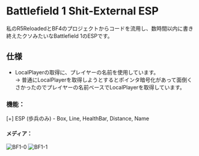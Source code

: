 # Battlefield 1 Shit-External ESP
私のR5ReloadedとBF4のプロジェクトからコードを流用し、数時間以内に書き終えたクソみたいなBattlefield 1のESPです。

## 仕様
* LocalPlayerの取得に、プレイヤーの名前を使用しています。  
  -> 普通にLocalPlayerを取得しようとするとポインタ暗号化があって面倒くさかったのでプレイヤーの名前ベースでLocalPlayerを取得しています。

### 機能：
[+] ESP (歩兵のみ) - Box, Line, HealthBar, Distance, Name

#### メディア：
![BF1-0](https://github.com/NCZLL/Battlefield1_ShitExternalESP/assets/128302647/7c71d8d1-e0cc-48a8-8af8-ae4e0cb761ff)
![BF1-1](https://github.com/NCZLL/Battlefield1_ShitExternalESP/assets/128302647/eb52a0f1-0008-4368-88e5-842241dadc14)
